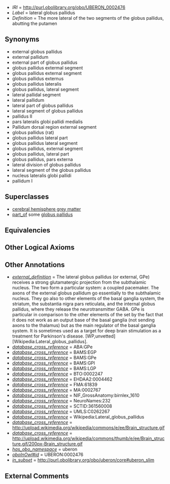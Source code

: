  * *IRI* = http://purl.obolibrary.org/obo/UBERON_0002476
 * *Label* = lateral globus pallidus
 * *Definition* = The more lateral of the two segments of the globus pallidus, abutting the putamen

## Synonyms

 * external globus pallidus
 * external pallidum
 * external part of globus pallidus
 * globus pallidus extermal segment
 * globus pallidus external segment
 * globus pallidus externus
 * globus pallidus lateralis
 * globus pallidus, lateral segment
 * lateral pallidal segment
 * lateral pallidum
 * lateral part of globus pallidus
 * lateral segment of globus pallidus
 * pallidus II
 * pars lateralis globi pallidi medialis
 * Pallidum dorsal region external segment
 * globus pallidus (rat)
 * globus pallidus lateral part
 * globus pallidus lateral segment
 * globus pallidus, external segment
 * globus pallidus, lateral part
 * globus pallidus, pars externa
 * lateral division of globus pallidus
 * lateral segment of the globus pallidus
 * nucleus lateralis globi pallidi
 * pallidum I

## Superclasses

 * [cerebral hemisphere grey matter](../../UBERON/01/UBERON_0005401.md)
 * [part_of](../../BFO/50/BFO_0000050.md) some [globus pallidus](../../UBERON/75/UBERON_0001875.md)

## Equivalencies


## Other Logical Axioms


## Other Annotations

 * *[external_definition](../../UBPROP/01/UBPROP_0000001.md)* = The lateral globus pallidus (or external, GPe) receives a strong glutamatergic projection from the subthalamic nucleus. The two form a particular system: a coupled pacemaker. The axons of the external globus pallidum go essentially to the subthalamic nucleus. They go also to other elements of the basal ganglia system, the striatum, the substantia nigra pars reticulata, and the internal globus pallidus, where they release the neurotransmitter GABA. GPe is particular in comparison to the other elements of the set by the fact that it does not work as an output base of the basal ganglia (not sending axons to the thalamus) but as the main regulator of the basal ganglia system. It is sometimes used as a target for deep brain stimulation as a treatment for Parkinson's disease. [WP,unvetted][Wikipedia:Lateral_globus_pallidus].
 * *[database_cross_reference](../../ef/oboInOwl#hasDbXref.md)* = ABA:GPe
 * *[database_cross_reference](../../ef/oboInOwl#hasDbXref.md)* = BAMS:EGP
 * *[database_cross_reference](../../ef/oboInOwl#hasDbXref.md)* = BAMS:GPe
 * *[database_cross_reference](../../ef/oboInOwl#hasDbXref.md)* = BAMS:GPl
 * *[database_cross_reference](../../ef/oboInOwl#hasDbXref.md)* = BAMS:LGP
 * *[database_cross_reference](../../ef/oboInOwl#hasDbXref.md)* = BTO:0002247
 * *[database_cross_reference](../../ef/oboInOwl#hasDbXref.md)* = EHDAA2:0004462
 * *[database_cross_reference](../../ef/oboInOwl#hasDbXref.md)* = FMA:61839
 * *[database_cross_reference](../../ef/oboInOwl#hasDbXref.md)* = MA:0002767
 * *[database_cross_reference](../../ef/oboInOwl#hasDbXref.md)* = NIF_GrossAnatomy:birnlex_1610
 * *[database_cross_reference](../../ef/oboInOwl#hasDbXref.md)* = NeuroNames:232
 * *[database_cross_reference](../../ef/oboInOwl#hasDbXref.md)* = SCTID:361560008
 * *[database_cross_reference](../../ef/oboInOwl#hasDbXref.md)* = UMLS:C0262267
 * *[database_cross_reference](../../ef/oboInOwl#hasDbXref.md)* = Wikipedia:Lateral_globus_pallidus
 * *[database_cross_reference](../../ef/oboInOwl#hasDbXref.md)* = http://upload.wikimedia.org/wikipedia/commons/e/ee/Brain_structure.gif
 * *[database_cross_reference](../../ef/oboInOwl#hasDbXref.md)* = http://upload.wikimedia.org/wikipedia/commons/thumb/e/ee/Brain_structure.gif/200px-Brain_structure.gif
 * *[has_obo_namespace](../../ce/oboInOwl#hasOBONamespace.md)* = uberon
 * *[oboInOwl#id](../../id/oboInOwl#id.md)* = UBERON:0002476
 * *[in_subset](../../et/oboInOwl#inSubset.md)* = http://purl.obolibrary.org/obo/uberon/core#uberon_slim

## External Comments

